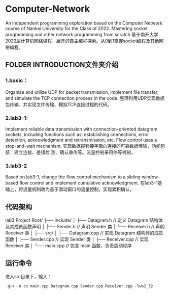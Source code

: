 # Computer-Network
An independent programming exploration based on the Computer Network course of Nankai University for the Class of 2022. Mastering socket programming and other network programming from scratch
基于南开大学2022届计算机网络课程，展开的自主编程探索。从0到1掌握socket编程及其他网络编程。

## FOLDER INTRODUCTION文件夹介绍

### 1.basic：

 Organize and utilize UDP for packet transmission, implement file transfer, and simulate the TCP connection process in the code. 整理利用UDP实现数据包传输、并实现文件传输、模拟TCP连接过程的代码。

### 2.lab3-1:

 Implement reliable data transmission with connection-oriented datagram sockets, including functions such as: establishing connections, error detection, acknowledgment and retransmission, etc. Flow control uses a stop-and-wait mechanism. 实现数据报套接字面向连接的可靠数据传输，功能包括：建立连接、差错检 测、确认重传等。流量控制采用停等机制。

### 3.lab3-2

 Based on lab3-1, change the flow control mechanism to a sliding window-based flow control and implement cumulative acknowledgment. 在lab3-1基础上，将流量机制改为基于滑动窗口的流量控制，实现累积确认。

## 代码架构

lab3 Project Root/
├── include/
│   ├── Datagram.h    // 定义 Datagram 结构体及其成员函数声明
│   ├── Sender.h      // 声明 Sender 类
│   └── Receiver.h    // 声明 Receiver 类
│
├── src/
│   ├── Datagram.cpp   // 实现 Datagram 结构体的成员函数
│   ├── Sender.cpp     // 实现 Sender 类
│   ├── Receiver.cpp   // 实现 Receiver 类
│   └── main.cpp       // 包含 main 函数，负责启动程序

## 运行命令

进入src目录下，输入：

```
 g++ -o cs main.cpp Datagram.cpp Sender.cpp Receiver.cpp -lws2_32
```

